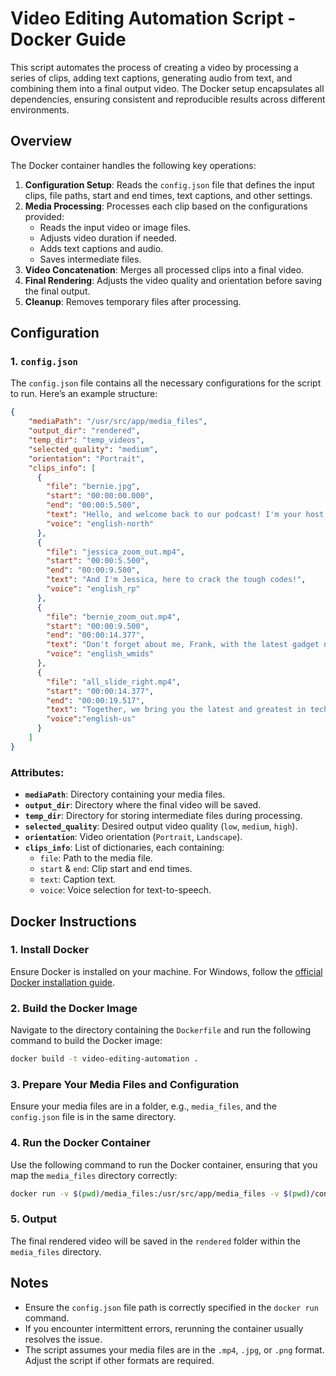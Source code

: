 # Video Editing Automation Script - Docker Guide

This script automates the process of creating a video by processing a series of clips, adding text captions, generating audio from text, and combining them into a final output video. The Docker setup encapsulates all dependencies, ensuring consistent and reproducible results across different environments.

## Overview

The Docker container handles the following key operations:

1. **Configuration Setup**: Reads the `config.json` file that defines the input clips, file paths, start and end times, text captions, and other settings.
2. **Media Processing**: Processes each clip based on the configurations provided:
   - Reads the input video or image files.
   - Adjusts video duration if needed.
   - Adds text captions and audio.
   - Saves intermediate files.
3. **Video Concatenation**: Merges all processed clips into a final video.
4. **Final Rendering**: Adjusts the video quality and orientation before saving the final output.
5. **Cleanup**: Removes temporary files after processing.

## Configuration

### 1. `config.json`

The `config.json` file contains all the necessary configurations for the script to run. Here’s an example structure:

```json
{
    "mediaPath": "/usr/src/app/media_files",
    "output_dir": "rendered",
    "temp_dir": "temp_videos",
    "selected_quality": "medium",
    "orientation": "Portrait",
    "clips_info": [
      {
        "file": "bernie.jpg",
        "start": "00:00:00.000",
        "end": "00:00:5.500",
        "text": "Hello, and welcome back to our podcast! I'm your host, Bernie.",
        "voice": "english-north"
      },
      {
        "file": "jessica_zoom_out.mp4",
        "start": "00:00:5.500",
        "end": "00:00:9.500",
        "text": "And I'm Jessica, here to crack the tough codes!",
        "voice": "english_rp"
      },
      {
        "file": "bernie_zoom_out.mp4",
        "start": "00:00:9.500",
        "end": "00:00:14.377",
        "text": "Don't forget about me, Frank, with the latest gadget news.",
        "voice": "english_wmids"
      },
      {
        "file": "all_slide_right.mp4",
        "start": "00:00:14.377",
        "end": "00:00:19.517",
        "text": "Together, we bring you the latest and greatest in tech!",
        "voice":"english-us"
      }
    ]
}
```

### Attributes:
- **`mediaPath`**: Directory containing your media files.
- **`output_dir`**: Directory where the final video will be saved.
- **`temp_dir`**: Directory for storing intermediate files during processing.
- **`selected_quality`**: Desired output video quality (`low`, `medium`, `high`).
- **`orientation`**: Video orientation (`Portrait`, `Landscape`).
- **`clips_info`**: List of dictionaries, each containing:
  - `file`: Path to the media file.
  - `start` & `end`: Clip start and end times.
  - `text`: Caption text.
  - `voice`: Voice selection for text-to-speech. 

## Docker Instructions

### 1. Install Docker

Ensure Docker is installed on your machine. For Windows, follow the [official Docker installation guide](https://docs.docker.com/desktop/install/windows-install/).

### 2. Build the Docker Image

Navigate to the directory containing the `Dockerfile` and run the following command to build the Docker image:

```bash
docker build -t video-editing-automation .
```

### 3. Prepare Your Media Files and Configuration

Ensure your media files are in a folder, e.g., `media_files`, and the `config.json` file is in the same directory.

### 4. Run the Docker Container

Use the following command to run the Docker container, ensuring that you map the `media_files` directory correctly:

```bash
docker run -v $(pwd)/media_files:/usr/src/app/media_files -v $(pwd)/config.json:/usr/src/app/config.json video-editing-automation
```

### 5. Output

The final rendered video will be saved in the `rendered` folder within the `media_files` directory.

## Notes

- Ensure the `config.json` file path is correctly specified in the `docker run` command.
- If you encounter intermittent errors, rerunning the container usually resolves the issue.
- The script assumes your media files are in the `.mp4`, `.jpg`, or `.png` format. Adjust the script if other formats are required.